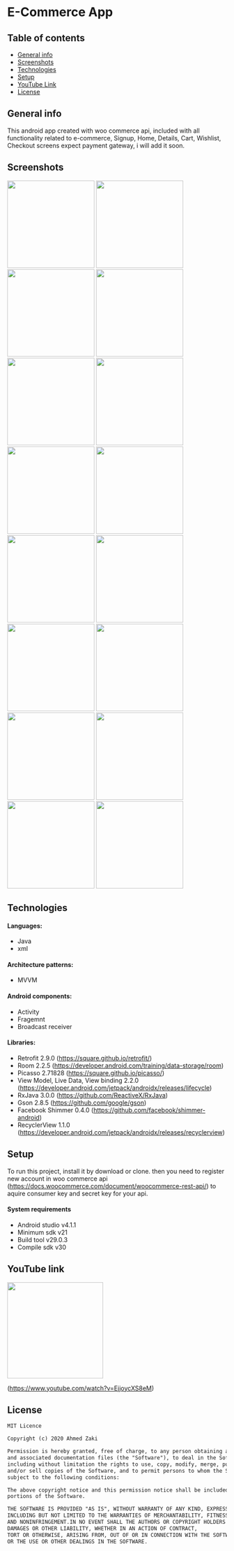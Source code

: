 # E-Commerce App


## Table of contents
* [General info](#general-info)
* [Screenshots](#screenshots)
* [Technologies](#technologies)
* [Setup](#setup)
* [YouTube Link](#youtube-link)
* [License](#license)

## General info

This android app created with woo commerce api, included with all functionality related to e-commerce,
Signup, Home, Details, Cart, Wishlist, Checkout screens expect payment gateway, i will add it soon.

## Screenshots

<img src="images/1-home-grid.jpg" width="200" > <img src="images/2-home-list.jpg" width="200" >
<img src="images/3-details.jpg" width="200" >
<img src="images/4-zoom.jpg" width="200" >
<img src="images/5-more-details.jpg" width="200" >
<img src="images/6-wishlist.jpg" width="200" >
<img src="images/7-cart.jpg" width="200" >
<img src="images/8-checkout-shipping.jpg" width="200" >
<img src="images/9-checkout-payment.jpg" width="200" >
<img src="images/10-checkout-review.jpg" width="200" >
<img src="images/11-review_scroll.jpg" width="200" >
<img src="images/12-finish.jpg" width="200" >
<img src="images/13-menu.jpg" width="200" >
<img src="images/14-signup.jpg" width="200" >
<img src="images/15-empty_wishlist.jpg" width="200" >
<img src="images/16-empty-cart.jpg" width="200" >

## Technologies

#### Languages:
- Java 
- xml

#### Architecture patterns:
- MVVM

#### Android components:
- Activity 
- Fragemnt
- Broadcast receiver

#### Libraries:
- Retrofit 2.9.0 (https://square.github.io/retrofit/)
- Room 2.2.5 (https://developer.android.com/training/data-storage/room)
- Picasso 2.71828 (https://square.github.io/picasso/)
- View Model, Live Data, View binding 2.2.0 (https://developer.android.com/jetpack/androidx/releases/lifecycle)
- RxJava 3.0.0 (https://github.com/ReactiveX/RxJava)
- Gson 2.8.5 (https://github.com/google/gson)
- Facebook Shimmer 0.4.0 (https://github.com/facebook/shimmer-android)
- RecyclerView 1.1.0 (https://developer.android.com/jetpack/androidx/releases/recyclerview)

## Setup

To run this project, install it by download or clone. then you need to register new account
in woo commerce api (https://docs.woocommerce.com/document/woocommerce-rest-api/) 
to aquire consumer key and secret key for your api.

#### System requirements
- Android studio v4.1.1
- Minimum sdk v21
- Build tool v29.0.3
- Compile sdk v30

## YouTube link 

<img src="images/E-commerce.png" width="220" >

(https://www.youtube.com/watch?v=EjjoycXS8eM)

## License

```html
MIT Licence 

Copyright (c) 2020 Ahmed Zaki

Permission is hereby granted, free of charge, to any person obtaining a copy of this software
and associated documentation files (the "Software"), to deal in the Software without restriction,
including without limitation the rights to use, copy, modify, merge, publish, distribute, sublicense,
and/or sell copies of the Software, and to permit persons to whom the Software is furnished to do so, 
subject to the following conditions:

The above copyright notice and this permission notice shall be included in all copies or substantial 
portions of the Software.

THE SOFTWARE IS PROVIDED "AS IS", WITHOUT WARRANTY OF ANY KIND, EXPRESS OR IMPLIED, 
INCLUDING BUT NOT LIMITED TO THE WARRANTIES OF MERCHANTABILITY, FITNESS FOR A PARTICULAR PURPOSE
AND NONINFRINGEMENT.IN NO EVENT SHALL THE AUTHORS OR COPYRIGHT HOLDERS BE LIABLE FOR ANY CLAIM,
DAMAGES OR OTHER LIABILITY, WHETHER IN AN ACTION OF CONTRACT,
TORT OR OTHERWISE, ARISING FROM, OUT OF OR IN CONNECTION WITH THE SOFTWARE
OR THE USE OR OTHER DEALINGS IN THE SOFTWARE.
```
